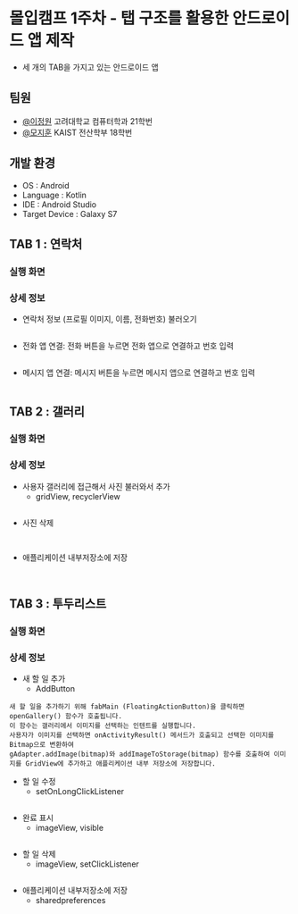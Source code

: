 
# 몰입캠프 1주차 - 탭 구조를 활용한 안드로이드 앱 제작

* 세 개의 TAB을 가지고 있는 안드로이드 앱


## 팀원

- [@이정원](https://github.com/jw0202058) 고려대학교 컴퓨터학과 21학번
- [@모지훈](https://github.com/Morivy42) KAIST 전산학부 18학번


## 개발 환경

* OS : Android
* Language : Kotlin
* IDE : Android Studio
* Target Device : Galaxy S7

## TAB 1 : 연락처
### 실행 화면


### 상세 정보

- 연락처 정보 (프로필 이미지, 이름, 전화번호) 불러오기
```

```
- 전화 앱 연결: 전화 버튼을 누르면 전화 앱으로 연결하고 번호 입력
```

```
- 메시지 앱 연결: 메시지 버튼을 누르면 메시지 앱으로 연결하고 번호 입력
```

```

## TAB 2 : 갤러리

### 실행 화면

### 상세 정보
- 사용자 갤러리에 접근해서 사진 불러와서 추가
  - gridView, recyclerView
```

```
- 사진 삭제
```


```
- 애플리케이션 내부저장소에 저장
```


```

## TAB 3 : 투두리스트

### 실행 화면

### 상세 정보

- 새 할 일 추가
  - AddButton
```
새 할 일을 추가하기 위해 fabMain (FloatingActionButton)을 클릭하면 openGallery() 함수가 호출됩니다.
이 함수는 갤러리에서 이미지를 선택하는 인텐트를 실행합니다.
사용자가 이미지를 선택하면 onActivityResult() 메서드가 호출되고 선택한 이미지를 Bitmap으로 변환하여
gAdapter.addImage(bitmap)와 addImageToStorage(bitmap) 함수를 호출하여 이미지를 GridView에 추가하고 애플리케이션 내부 저장소에 저장합니다.
```
- 할 일 수정
  - setOnLongClickListener
```

```
- 완료 표시
  - imageView, visible
```

```
- 할 일 삭제
  - imageView, setClickListener
```

```
- 애플리케이션 내부저장소에 저장
  - sharedpreferences
```

```

